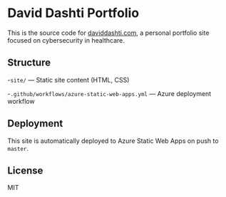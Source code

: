 
# David Dashti Portfolio

This is the source code for [daviddashti.com](https://daviddashti.com), a personal portfolio site focused on cybersecurity in healthcare.

## Structure

-`site/` — Static site content (HTML, CSS)

-`.github/workflows/azure-static-web-apps.yml` — Azure deployment workflow

## Deployment

This site is automatically deployed to Azure Static Web Apps on push to `master`.

## License

MIT

